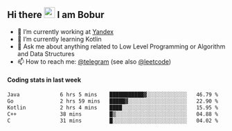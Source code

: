 ## Hi there <img src="https://media.giphy.com/media/hvRJCLFzcasrR4ia7z/giphy.gif" width="25px" height="25px"> I am Bobur

- 💼 I’m currently working at [Yandex](https://yandex.ru/)
- 🌱 I’m currently learning Kotlin
- 💬 Ask me about anything related to Low Level Programming or Algorithm and Data Structures
- 📫 How to reach me: [@telegram](https://t.me/octoant) (see also [@leetcode](https://leetcode.com/octoant/))    

#### Coding stats in last week

<!--START_SECTION:waka-->

```txt
Java             6 hrs 5 mins    ███████████▓░░░░░░░░░░░░░   46.79 %
Go               2 hrs 59 mins   █████▓░░░░░░░░░░░░░░░░░░░   22.90 %
Kotlin           2 hrs 4 mins    ████░░░░░░░░░░░░░░░░░░░░░   15.95 %
C++              38 mins         █▒░░░░░░░░░░░░░░░░░░░░░░░   04.88 %
C                31 mins         █░░░░░░░░░░░░░░░░░░░░░░░░   04.02 %
```

<!--END_SECTION:waka-->
